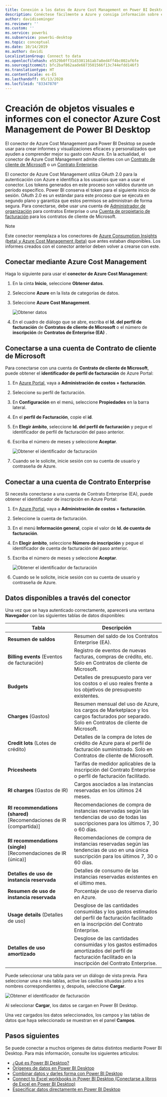 ```yaml
---
title: Conexión a los datos de Azure Cost Management en Power BI Desktop
description: Conéctese fácilmente a Azure y consiga información sobre el costo y el uso de Azure con Power BI Desktop
author: davidiseminger
ms.reviewer: ''
ms.custom: ''
ms.service: powerbi
ms.subservice: powerbi-desktop
ms.topic: conceptual
ms.date: 10/14/2019
ms.author: davidi
LocalizationGroup: Connect to data
ms.openlocfilehash: e5529b0ff31d3301161ab7a8ed4ff4bc002af6fe
ms.sourcegitcommit: bfc2baf862aade6873501566f13c744efdd146f3
ms.translationtype: HT
ms.contentlocale: es-ES
ms.lasthandoff: 05/13/2020
ms.locfileid: "83347870"
---
```

# <a name="create-visuals-and-reports-with-the-azure-cost-management-connector-in-power-bi-desktop"></a>Creación de objetos visuales e informes con el conector Azure Cost Management de Power BI Desktop

El conector de Azure Cost Management para Power BI Desktop se puede usar para crear informes y visualizaciones eficaces y personalizados que ayuden a comprender mejor su gasto con Azure. En la actualidad, el conector de Azure Cost Management admite clientes con un [Contrato de cliente de Microsoft](https://azure.microsoft.com/pricing/purchase-options/microsoft-customer-agreement/) o un [Contrato Enterprise](https://azure.microsoft.com/pricing/enterprise-agreement/).  

El conector de Azure Cost Management utiliza OAuth 2.0 para la autenticación con Azure e identifica a los usuarios que van a usar el conector. Los tokens generados en este proceso son válidos durante un período específico. Power BI conserva el token para el siguiente inicio de sesión. OAuth 2.0 es un estándar para este proceso que se ejecuta en segundo plano y garantiza que estos permisos se administran de forma segura. Para conectarse, debe usar una cuenta de [Administrador de organización](https://docs.microsoft.com/azure/billing/billing-understand-ea-roles) para contratos Enterprise o una [Cuenta de propietario de facturación](https://docs.microsoft.com/azure/billing/billing-understand-mca-roles) para los contratos de cliente de Microsoft. 

> [!NOTE]
> Este conector reemplaza a los conectores de [Azure Consumption Insights (beta) y Azure Cost Management (beta)](desktop-connect-azure-consumption-insights.md) que antes estaban disponibles. Los informes creados con el conector anterior deben volver a crearse con este.

## <a name="connect-using-azure-cost-management"></a>Conectar mediante Azure Cost Management

Haga lo siguiente para usar el **conector de Azure Cost Management**:

1.  En la cinta **Inicio**, seleccione **Obtener datos**.
2.  Seleccione **Azure** en la lista de categorías de datos.
3.  Seleccione **Azure Cost Management**.

    ![Obtener datos](media/desktop-connect-azure-cost-management/azure-cost-management-00b.png)

4. En el cuadro de diálogo que se abre, escriba el **Id. del perfil de facturación** de **Contratos de cliente de Microsoft** o el número de **inscripción** de **Contratos de Enterprise (EA)** . 


## <a name="connect-to-a-microsoft-customer-agreement-account"></a>Conectarse a una cuenta de Contrato de cliente de Microsoft 

Para conectarse con una cuenta de **Contrato de cliente de Microsoft**, puede obtener el **identificador de perfil de facturación** de Azure Portal:

1.  En [Azure Portal](https://portal.azure.com/), vaya a **Administración de costos + facturación**.
2.  Seleccione su perfil de facturación. 
3.  En **Configuración** en el menú, seleccione **Propiedades** en la barra lateral.
4.  En el **perfil de Facturación**, copie el **id**. 
5.  En **Elegir ámbito**, seleccione **Id. del perfil de facturación** y pegue el identificador de perfil de facturación del paso anterior. 
6.  Escriba el número de meses y seleccione **Aceptar**.

    ![Obtener el identificador de facturación](media/desktop-connect-azure-cost-management/azure-cost-management-01a.png)

7.  Cuando se le solicite, inicie sesión con su cuenta de usuario y contraseña de Azure. 


## <a name="connect-to-an-enterprise-agreement-account"></a>Conectar a una cuenta de Contrato Enterprise

Si necesita conectarse a una cuenta de Contrato Enterprise (EA), puede obtener el identificador de inscripción en Azure Portal:

1.  En [Azure Portal](https://portal.azure.com/), vaya a **Administración de costos + facturación**.
2.  Seleccione la cuenta de facturación.
3.  En el menú **Información general**, copie el valor de **Id. de cuenta de facturación**.
4.  En **Elegir ámbito**, seleccione **Número de inscripción** y pegue el identificador de cuenta de facturación del paso anterior. 
5.  Escriba el número de meses y seleccione **Aceptar**.

    ![Obtener el identificador de facturación](media/desktop-connect-azure-cost-management/azure-cost-management-01b.png)

6.  Cuando se le solicite, inicie sesión con su cuenta de usuario y contraseña de Azure. 

## <a name="data-available-through-the-connector"></a>Datos disponibles a través del conector

Una vez que se haya autenticado correctamente, aparecerá una ventana **Navegador** con las siguientes tablas de datos disponibles:



| **Tabla** | **Descripción** |
| --- | --- |
| **Resumen de saldos** | Resumen del saldo de los Contratos Enterprise (EA). |
| **Billing events** (Eventos de facturación) | Registro de eventos de nuevas facturas, compras de crédito, etc. Solo en Contratos de cliente de Microsoft. |
| **Budgets** | Detalles de presupuesto para ver los costos o el uso reales frente a los objetivos de presupuesto existentes. |
| **Charges** (Gastos) | Resumen mensual del uso de Azure, los cargos de Marketplace y los cargos facturados por separado. Solo en Contratos de cliente de Microsoft. |
| **Credit lots** (Lotes de crédito) | Detalles de la compra de lotes de crédito de Azure para el perfil de facturación suministrado. Solo en Contratos de cliente de Microsoft. |
| **Pricesheets** | Tarifas de medidor aplicables de la inscripción del Contrato Enterprise o perfil de facturación facilitado. |
| **RI charges** (Gastos de IR) | Cargos asociados a las instancias reservadas en los últimos 24 meses. |
| **RI recommendations (shared)** [Recomendaciones de IR (compartida)] | Recomendaciones de compra de instancias reservadas según las tendencias de uso de todas las suscripciones para los últimos 7, 30 o 60 días. |
| **RI recommendations (single)** [Recomendaciones de IR (única)] | Recomendaciones de compra de instancias reservadas según las tendencias de uso en una única suscripción para los últimos 7, 30 o 60 días. |
| **Detalles de uso de instancia reservada** | Detalles de consumo de las instancias reservadas existentes en el último mes. |
| **Resumen de uso de instancia reservada** | Porcentaje de uso de reserva diario en Azure. |
| **Usage details** (Detalles de uso) | Desglose de las cantidades consumidas y los gastos estimados del perfil de facturación facilitado en la inscripción del Contrato Enterprise. |
| **Detalles de uso amortizado** | Desglose de las cantidades consumidas y los gastos estimados amortizados del perfil de facturación facilitado en la inscripción del Contrato Enterprise. |

Puede seleccionar una tabla para ver un diálogo de vista previa. Para seleccionar una o más tablas, active las casillas situadas junto a los nombres correspondientes y, después, seleccione **Cargar**.

![Obtener el identificador de facturación](media/desktop-connect-azure-cost-management/azure-cost-management-01c.png)

Al seleccionar **Cargar**, los datos se cargan en Power BI Desktop. 

Una vez cargados los datos seleccionados, los campos y las tablas de datos que haya seleccionado se muestran en el panel **Campos**.


## <a name="next-steps"></a>Pasos siguientes

Se puede conectar a muchos orígenes de datos distintos mediante Power BI Desktop. Para más información, consulte los siguientes artículos:

* [¿Qué es Power BI Desktop?](../fundamentals/desktop-what-is-desktop.md)
* [Orígenes de datos en Power BI Desktop](desktop-data-sources.md)
* [Combinar datos y darles forma con Power BI Desktop](desktop-shape-and-combine-data.md)
* [Connect to Excel workbooks in Power BI Desktop (Conectarse a libros de Excel en Power BI Desktop)](desktop-connect-excel.md)   
* [Especificar datos directamente en Power BI Desktop](desktop-enter-data-directly-into-desktop.md)   
